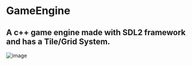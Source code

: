 # GameEngine
## A c++ game engine made with SDL2 framework and has a Tile/Grid System.
![image](https://github.com/user-attachments/assets/ffaf4124-8549-455b-8b42-1b45b7dc1ae0)
